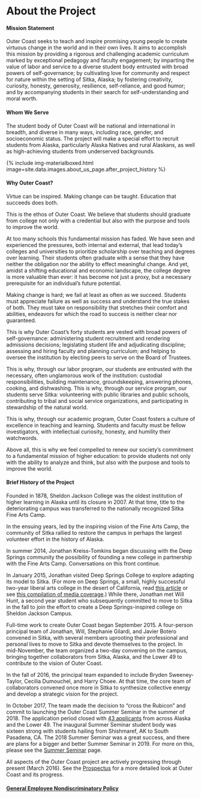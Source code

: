 # About the Project

#### Mission Statement

Outer Coast seeks to teach and inspire promising young people to create virtuous change in the world and in their own lives. It aims to accomplish this mission by providing a rigorous and challenging academic curriculum marked by exceptional pedagogy and faculty engagement; by imparting the value of labor and service to a diverse student body entrusted with broad powers of self-governance; by cultivating love for community and respect for nature within the setting of Sitka, Alaska; by fostering creativity, curiosity, honesty, generosity, resilience, self-reliance, and good humor; and by accompanying students in their search for self-understanding and moral worth.

#### Whom We Serve

The student body of Outer Coast will be national and international in breadth, and diverse in many ways, including race, gender, and socioeconomic status. The project will make a special effort to recruit students from Alaska, particularly Alaska Natives and rural Alaskans, as well as high-achieving students from underserved backgrounds.

<!-- This inserts the image -->
<div class="center">
  {% include img-materialboxed.html image=site.data.images.about_us_page.after_project_history %}
</div>

#### Why Outer Coast?

Virtue can be inspired. Making change can be taught. Education that succeeds does both.

This is the ethos of Outer Coast. We believe that students should graduate from college not only with a credential but also with the purpose and tools to improve the world. 

At too many schools this fundamental mission has faded. We have seen and experienced the pressures, both internal and external, that lead today’s colleges and universities to prioritize scholarship over teaching and degrees over learning. Their students often graduate with a sense that they have neither the obligation nor the ability to effect meaningful change. And yet, amidst a shifting educational and economic landscape, the college degree is more valuable than ever: it has become not just a proxy, but a necessary prerequisite for an individual’s future potential.
 
Making change is hard; we fail at least as often as we succeed. Students must appreciate failure as well as success and understand the true stakes of both. They must take on responsibility that stretches their comfort and abilities, endeavors for which the road to success is neither clear nor guaranteed. 

This is why Outer Coast’s forty students are vested with broad powers of self-governance: administering student recruitment and rendering admissions decisions; legislating student life and adjudicating discipline; assessing and hiring faculty and planning curriculum; and helping to oversee the institution by electing peers to serve on the Board of Trustees.

This is why, through our labor program, our students are entrusted with the necessary, often unglamorous work of the institution: custodial responsibilities, building maintenance, groundskeeping, answering phones, cooking, and dishwashing.
This is why, through our service program, our students serve Sitka: volunteering with public libraries and public schools, contributing to tribal and social service organizations, and participating in stewardship of the natural world. 

This is why, through our academic program, Outer Coast fosters a culture of excellence in teaching and learning. Students and faculty must be fellow investigators, with intellectual curiosity, honesty, and humility their watchwords.

Above all, this is why we feel compelled to renew our society’s commitment to a fundamental mission of higher education: to provide students not only with the ability to analyze and think, but also with the purpose and tools to improve the world.

#### Brief History of the Project

Founded in 1878, Sheldon Jackson College was the oldest institution of higher learning in Alaska until its closure in 2007. At that time, title to the deteriorating campus was transferred to the nationally recognized Sitka Fine Arts Camp.

In the ensuing years, led by the inspiring vision of the Fine Arts Camp, the community of Sitka rallied to restore the campus in perhaps the largest volunteer effort in the history of Alaska.

In summer 2014, Jonathan Kreiss-Tomkins began discussing with the Deep Springs community the possibility of founding a new college in partnership with the Fine Arts Camp. Conversations on this front continue.

In January 2015, Jonathan visited Deep Springs College to explore adapting its model to Sitka. (For more on Deep Springs, a small, highly successful two-year liberal arts college in the desert of California, read <A HREF = "http://www.huffingtonpost.com/frank-h-wu/deep-springs-college_b_2944946.html">this article</A> or see <A HREF = "http://www.deepsprings.edu/publications/">this compilation of media coverage</A>.) While there, Jonathan met Will Hunt, a second year student who subsequently committed to move to Sitka in the fall to join the effort to create a Deep Springs-inspired college on Sheldon Jackson Campus.

Full-time work to create Outer Coast began September 2015. A four-person principal team of Jonathan, Will, Stephanie Gilardi, and Javier Botero convened in Sitka, with several members uprooting their professional and personal lives to move to Sitka and devote themselves to the project. In mid-November, the team organized a two-day convening on the campus, bringing together collaborators from Sitka, Alaska, and the Lower 49 to contribute to the vision of Outer Coast.

In the fall of 2016, the principal team expanded to include Bryden Sweeney-Taylor, Cecilia Dumouchel, and Harry Choee. At that time, the core team of collaborators convened once more in Sitka to synthesize collective energy and develop a strategic vision for the project. 

In October 2017, The team made the decision to “cross the Rubicon” and commit to launching the Outer Coast Summer Seminar in the summer of 2018. The application period closed with <A HREF = "https://www.google.com/maps/d/u/0/edit?mid=1Wj9-daMr085tk4BfOt3-PcijcVHpataZ&ll=39.297740669435434%2C-122.24243079999997&z=3">43 applicants</A> from across Alaska and the Lower 49. The inaugural Summer Seminar student body was sixteen strong with students hailing from Shishmaref, AK to South Pasadena, CA. The 2018 Summer Seminar was a great success, and there are plans for a bigger and better Summer Seminar in 2019. For more on this, please see the <A HREF = "http://outercoast.org/summer-seminar.html">Summer Seminar</A> page. 

All aspects of the Outer Coast project are actively progressing through present (<span id="current-month-year">March 2016</span>). See the <A HREF = "https://docs.google.com/document/d/1EiRIcR_xnQs25kSqoPNVXk4T8jHSMJDLhcpK2Wn1XPA/edit?usp=sharing">Prospectus</A> for a more detailed look at Outer Coast and its progress.

#### [General Employee Nondiscriminatory Policy](https://docs.google.com/document/d/10rCTsoi78XRQspAvzuLN0otwx5obNgHyfZwvYhsgD1w/edit?usp=sharing)
